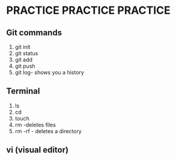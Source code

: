 # PRACTICE PRACTICE PRACTICE

## Git commands

1. git init
1. git status
1. git add
1. git push
1. git log- shows you a history

## Terminal

1. ls
1. cd
1. touch
1. rm -deletes files
1. rm -rf - deletes a directory

## vi (visual editor)


